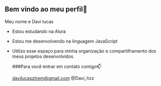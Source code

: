 ## Bem vindo ao meu perfil🐊

Meu nome e Davi lucas

- Estou estudando na Alura
- Estou me desenvolvendo na linguagem JavaScript
- Utilizo esse espaço para minha organização e compartilhamento dos meus projetos desenvolvidos

  ###Para você entrar em contato comigo📫

  davilucasztrem@gmail.com
  @Davi_hzz
